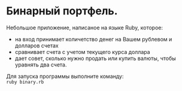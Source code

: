 # Бинарный портфель.

Небольшое приложение, написаное на языке Ruby, которое:
- на вход принимает количетство денег на Вашем рублевом и долларов счетах
- сравнивает счета с учетом текущего курса доллара
- дает совет, сколько нужно продать или купить валюты, чтобы уравнять два счета.

Для запуска программы выполните команду:   
`ruby binary.rb`
